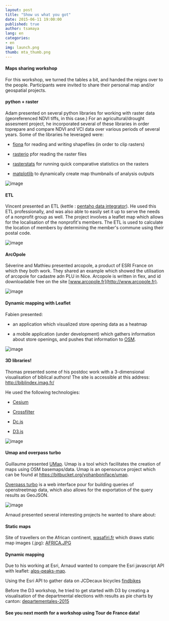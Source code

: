 ```yaml
---
layout: post
title: "Show us what you got"
date: 2015-06-11 19:00:00
published: true
author: tsamaya
lang: en
categories:
- en
img: launch.png
thumb: mta_thumb.png
---
```


#### Maps sharing workshop
For this workshop, we turned the tables a bit, and handed the reigns over to the people. Participants were invited to share their personal map and/or geospatial projects.
<!--more-->

#### python + raster
Adam presented on several python libraries for working with raster data (georeferenced NDVI tiffs, in this case.) For an agricultural/drought assesment project, he incorporated several of these libraries in order toprepare and compare NDVI and VCI data over various periods of several years. Some of the libraries he leveraged were:

- [fiona](https://pypi.python.org/pypi/Fiona) for reading and writing shapefiles (in order to clip rasters)

- [rasterio](https://github.com/mapbox/rasterio) pfor reading the raster files

- [rasterstats](https://pypi.python.org/pypi/rasterstats) for running quick comparative statistics on the rasters

- [matplotlib](http://matplotlib.org/) to dynamically create map thumbnails of analysis outputs

![image](/assets/img/blog/cartes/IMG_0198_tiny.JPG)

<div class="hline"></div>

#### ETL
Vincent presented an ETL (kettle : [pentaho data integrator](http://community.pentaho.com/projects/data-integration/)). He used this ETL professionally, and was also able to easily set it up to serve the needs of a nonprofit group as well. The project involves a leaflet map which allows for the localisation of the nonprofit's members. The ETL is used to calculate the location of members by determining the member's commune using their postal code.

![image](/assets/img/blog/cartes/IMG_0199_tiny.JPG)

<div class="hline"></div>

#### ArcOpole
Séverine and Mathieu presented arcopole, a product of ESRI France on which they both work. They shared an example which showed the utilisation of arcopole for cadastre adn PLU in Nice. Arcopole is written in flex, and id downloadable free on the site [www.arcopole.fr](http://www.arcopole.fr).

![image](/assets/img/blog/cartes/IMG_0200_tiny.JPG)

<div class="hline"></div>

#### Dynamic mapping with Leaflet
Fabien presented:

- an application which visualized store opening data as a heatmap

- a mobile application (under development) which gathers information about store openings, and pushes that information to [OSM](http://www.openstreetmap.org/).

![image](/assets/img/blog/cartes/IMG_0201_tiny.JPG)

<div class="hline"></div>

#### 3D libraries!
Thomas presented some of his postdoc work with a 3-dimensional visualisation  of biblical authors! The site is accessible at this address: http://biblindex.imag.fr/

He used the following technologies:

- [Cesium](http://cesiumjs.org/)

- [Crossfilter](http://square.github.io/crossfilter/)

- [Dc.js](https://dc-js.github.io/dc.js/)

- [D3.js](http://d3js.org/)

![image](/assets/img/blog/cartes/IMG_0202_tiny.JPG)

<div class="hline"></div>

#### Umap and overpass turbo
Guillaume presented [UMap](http://umap.openstreetmap.fr/). Umap is a tool which facilitates the creation of maps using OSM basemaps/data. Umap is an opensource project which can be found at https://bitbucket.org/yohanboniface/umap.

[Overpass turbo](http://overpass-turbo.eu/) is a web interface pour for building queries of openstreetmap data, which also allows for the exportation of the query results as GeoJSON.

![image](/assets/img/blog/cartes/IMG_0204_tiny.JPG)

<div class="hline"></div>

Arnaud presented several interesting projects he wanted to share about:

#### Static maps
Site of travellers on the African continent, [wasafiri.fr](http://wasafiri.fr/) which draws static map images (.jpg): [AFRICA.JPG](http://wasafiri.fr/IMG/jpg/AFRICA.JPG)

#### Dynamic mapping
Due to his working at Esri, Arnaud wanted to compare the Esri javascript API with leaflet: [alps-peaks-map](http://gis.tsamaya.net/alps-peaks-map/).

Using the Esri API to gather data on JCDecaux bicycles [findbikes](http://gis.tsamaya.net/findbikes/)

Before the D3 workshop, he tried to get started with D3 by creating a visualisation of the departmental elections with results as pie charts by canton: [departementales-2015](http://tsamaya.github.io/departementales-2015/)

<div class="hline"></div>

#### See you next month for a workshop using Tour de France data!
